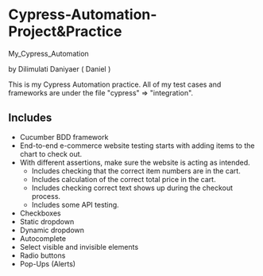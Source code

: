 # Cypress-Automation-Project&Practice
My_Cypress_Automation

by Dilimulati Daniyaer ( Daniel )

This is my Cypress Automation practice. All of my test cases and frameworks are under the file "cypress" => "integration".

## Includes

- Cucumber BDD framework
- End-to-end e-commerce website testing starts with adding items to the chart to check out.
- With different assertions, make sure the website is acting as intended.
  - Includes checking that the correct item numbers are in the cart.
  - Includes calculation of the correct total price in the cart.
  - Includes checking correct text shows up during the checkout process.
  - Includes some API testing.
- Checkboxes
- Static dropdown
- Dynamic dropdown
- Autocomplete
- Select visible and invisible elements
- Radio buttons
- Pop-Ups (Alerts)
  
